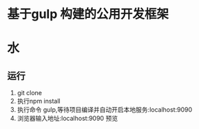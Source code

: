 # 基于gulp 构建的公用开发框架

# 水

## 运行

<ol>
    <li>git clone</li>
    <li>执行npm install</li>
    <li>执行命令 gulp,等待项目编译并自动开启本地服务:localhost:9090</li>
    <li>浏览器输入地址:localhost:9090 预览</li>
</ol>
